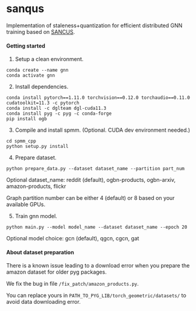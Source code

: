 # sanqus
Implementation of staleness+quantization for efficient distributed GNN training based on [SANCUS](https://github.com/chenzhao/light-dist-gnn).

#### Getting started

1. Setup a clean environment.
```
conda create --name gnn
conda activate gnn
```

2. Install dependencies.
```
conda install pytorch==1.11.0 torchvision==0.12.0 torchaudio==0.11.0 cudatoolkit=11.3 -c pytorch
conda install -c dglteam dgl-cuda11.3
conda install pyg -c pyg -c conda-forge
pip install ogb
```

3. Compile and install spmm. (Optional. CUDA dev environment needed.)
```
cd spmm_cpp
python setup.py install
```

4. Prepare dataset. 
```
python prepare_data.py --dataset dataset_name --partition part_num
```
Optional dataset_name: reddit (default), ogbn-products, ogbn-arxiv, amazon-products, flickr

Graph partition number can be either 4 (default) or 8 based on your available GPUs. 

5. Train gnn model. 
```
python main.py --model model_name --dataset dataset_name --epoch 20
```
Optional model choice: gcn (default), qgcn, cgcn, gat


#### About dataset preparation
There is a known issue leading to a download error when you prepare the amazon dataset for older pyg packages. 

We fix the bug in file `/fix_patch/amazon_products.py`. 

You can replace yours in `PATH_TO_PYG_LIB/torch_geometric/datasets/` to avoid data downloading error. 

